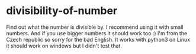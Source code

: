 # divisibility-of-number
Find out what the number is divisible by.
I recommend using it with small numbers.
And if you use bigger numbers it should work too :)
I'm from the Czech republic so sorry for the bad English.
It works with python3 on Linux it should work on windows but I didn't test that.
